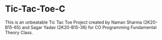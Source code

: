 # Tic-Tac-Toe-C
This is an unbeatable Tic Tac Toe Project created by Naman Sharma (2K20-B15-65) and Sagar Yadav (2K20-B15-36)  for CO Programming Fundamental Theory Class.
